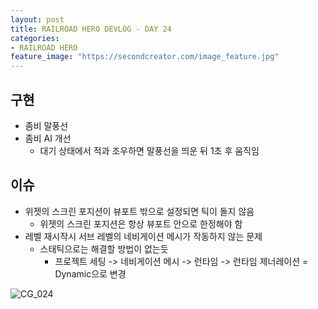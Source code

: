 ```yaml
---
layout: post
title: RAILROAD HERO DEVLOG - DAY 24
categories:
- RAILROAD HERO
feature_image: "https://secondcreator.com/image_feature.jpg"
---
```


## 구현
- 좀비 말풍선
- 좀비 AI 개선
  - 대기 상태에서 적과 조우하면 말풍선을 띄운 뒤 1초 후 움직임

## 이슈
- 위젯의 스크린 포지션이 뷰포트 밖으로 설정되면 틱이 돌지 않음
  - 위젯의 스크린 포지션은 항상 뷰포트 안으로 한정해야 함
- 레벨 재시작시 서브 레벨의 네비게이션 메시가 작동하지 않는 문제
  - 스태틱으로는 해결할 방법이 없는듯
    - 프로젝트 세팅 -> 네비게이션 메시 -> 런타임 -> 런타임 제너레이션 = Dynamic으로 변경

![CG_024](https://secondcreator.com/blog/imgs/CG_024.PNG)
